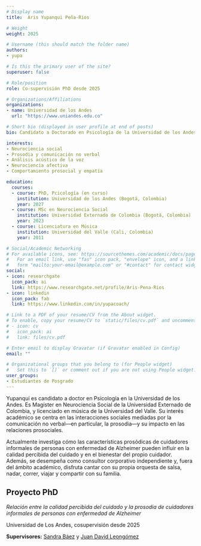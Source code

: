 ```yaml
---
# Display name
title:  Aris Yupanqui Peña-Rios

# Weight
weight: 2025

# Username (this should match the folder name)
authors:
- yupa

# Is this the primary user of the site?
superuser: false

# Role/position
role: Co-supervisión PhD desde 2025

# Organizations/Affiliations
organizations:
- name: Universidad de los Andes
  url: "https://www.uniandes.edu.co"

# Short bio (displayed in user profile at end of posts)
bio: Candidato a Doctorado en Psicología de la Universidad de los Andes

interests:
- Neurociencia social
- Prosodia y comunicación no verbal
- Análisis acústico de la voz
- Neurociencia afectiva
- Comportamiento prosocial y empatía

education:
  courses:
  - course: PhD, Pcicología (en curso)
    institution: Universidad de los Andes (Bogotá, Colombia)
    year: 2027
  - course: MSc en Neurociencia Social
    institution: Universidad Externado de Colombia (Bogotá, Colombia)
    year: 2023
  - course: Licenciatura en Música
    institution: Universidad del Valle (Cali, Colombia)
    year: 2011

# Social/Academic Networking
# For available icons, see: https://sourcethemes.com/academic/docs/page-builder/#icons
#   For an email link, use "fas" icon pack, "envelope" icon, and a link in the
#   form "mailto:your-email@example.com" or "#contact" for contact widget.
social:
- icon: researchgate
  icon_pack: ai
  link: https://www.researchgate.net/profile/Aris-Pena-Rios
- icon: linkedin
  icon_pack: fab
  link: https://www.linkedin.com/in/yupacoach/

# Link to a PDF of your resume/CV from the About widget.
# To enable, copy your resume/CV to `static/files/cv.pdf` and uncomment the lines below.
# - icon: cv
#   icon_pack: ai
#   link: files/cv.pdf

# Enter email to display Gravatar (if Gravatar enabled in Config)
email: ""

# Organizational groups that you belong to (for People widget)
#   Set this to `[]` or comment out if you are not using People widget.
user_groups:
- Estudiantes de Posgrado
---
```


Yupanqui es candidato a doctor en Psicología en la Universidad de los Andes. Es Magíster en Neurociencia Social de la Universidad Externado de Colombia, y licenciado en música de la Universidad del Valle. Su interés académico se centra en las interacciones sociales mediadas por la comunicación no verbal—en particular, la prosodia—y su impacto en las relaciones prosociales. 

Actualmente investiga cómo las características prosódicas de cuidadores informales de personas con enfermedad de Alzheimer pueden influir en la calidad percibida del cuidado y en el bienestar del propio cuidador. Además, se desempeña como consultor corporativo independiente y, fuera del ámbito académico, disfruta cantar con su propia orquesta de salsa, nadar, correr, viajar y compartir con su familia.

## **Proyecto PhD**  

*Relación entre la calidad percibida del cuidado y la prosodia de cuidadores informales de personas con enfermedad de Alzheimer*

Universidad de Los Andes, cosupervisión desde 2025

**Supervisores:** [Sandra Báez](https://scholar.google.com/citations?user=WLryvYoAAAAJ) y [Juan David Leongómez](/es/#about)
